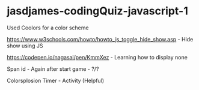 # jasdjames-codingQuiz-javascript-1


Used Coolors for a color scheme 

https://www.w3schools.com/howto/howto_js_toggle_hide_show.asp - Hide show using JS 

https://codepen.io/nagasai/pen/KmmXez - Learning how to display none 

Span id - Again after start game - ?/? 


Colorsplosion Timer - Activity (Helpful)


